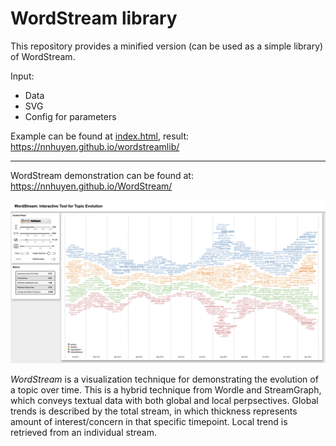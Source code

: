 # WordStream library

This repository provides a minified version (can be used as a simple library) of WordStream.

Input: 
- Data
- SVG
- Config for parameters

Example can be found at [index.html](https://github.com/huyen-nguyen/wordstreamlib/blob/master/index.html), result: 
https://nnhuyen.github.io/wordstreamlib/
______

WordStream demonstration can be found at:
https://nnhuyen.github.io/WordStream/

[![WS](https://github.com/huyen-nguyen/WordStream/blob/master/images/Huffington.png)]()

*WordStream* is a visualization technique for demonstrating the evolution of a topic over time. This is a hybrid 
technique from Wordle and StreamGraph, which conveys textual data with both global and local perpsectives. Global trends
 is described by the total stream, in which thickness represents amount of interest/concern in that specific 
 timepoint. Local trend is retrieved from an individual stream. 
